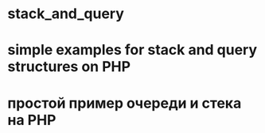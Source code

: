 # stack_and_query
# simple examples for stack and query structures on PHP
# простой пример очереди и стека на PHP
